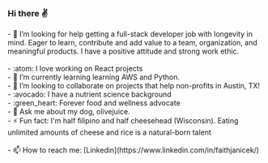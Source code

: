 ### Hi there :v:
<!--
**faithe1937/faithe1937** is a ✨ _special_ ✨ repository because its `README.md` (this file) appears on your GitHub profile.

Here are some ideas to get you started:
--!>
- 🤔  I’m looking for help getting a full-stack developer job with longevity in mind. Eager to learn, contribute and add value to a team, organization, and meaningful products. I have a positive attitude and strong work ethic. <br/> <br/>

- :atom: I love working on React projects <br/> 
- 🌱  I’m currently learning learning AWS and Python. <br/>
- 👯  I’m looking to collaborate on projects that help non-profits in Austin, TX!  <br/>
- :avocado: I have a nutrient science background  <br/>
- :green_heart: Forever food and wellness advocate <br/>
- 💬  Ask me about my dog, olivejuice.  <br/>

- ⚡ Fun fact: I'm half filipino and half cheesehead (Wisconsin). Eating unlimited amounts of cheese and rice is a natural-born talent  <br/> <br/> 

- 📫  How to reach me: [Linkedin](https://www.linkedin.com/in/faithjanicek/)<br/>
